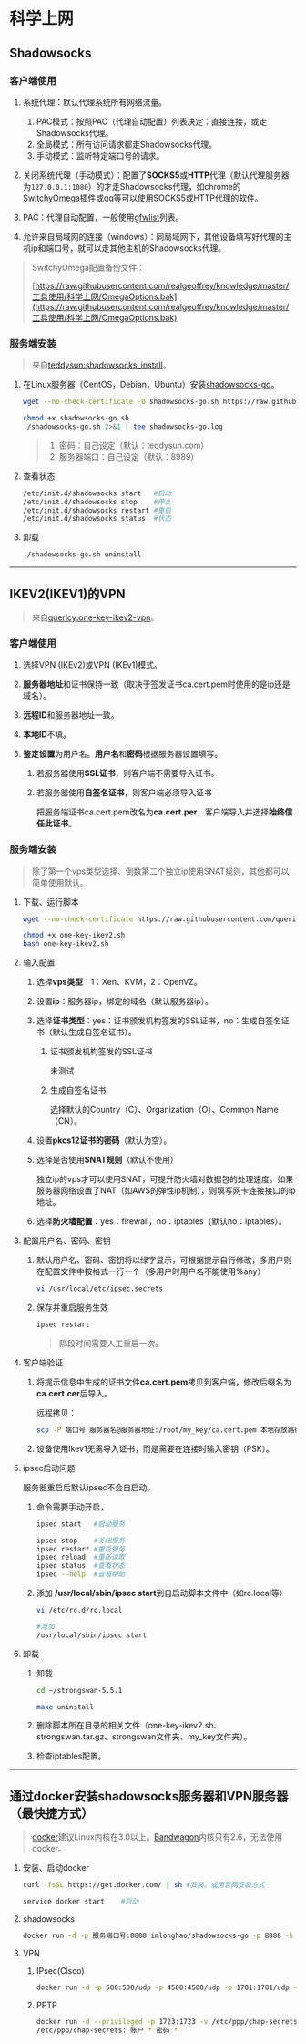 # 科学上网

## Shadowsocks

### 客户端使用
1. 系统代理：默认代理系统所有网络流量。

    1. PAC模式：按照PAC（代理自动配置）列表决定：直接连接，或走Shadowsocks代理。
    2. 全局模式：所有访问请求都走Shadowsocks代理。
    3. 手动模式：监听特定端口号的请求。
2. 关闭系统代理（手动模式）：配置了**SOCKS5**或**HTTP**代理（默认代理服务器为`127.0.0.1:1080`）的才走Shadowsocks代理，如chrome的[SwitchyOmega](https://github.com/FelisCatus/SwitchyOmega)插件或qq等可以使用SOCKS5或HTTP代理的软件。
3. PAC：代理自动配置，一般使用[gfwlist](https://github.com/gfwlist/gfwlist)列表。
4. 允许来自局域网的连接（windows）：同局域网下，其他设备填写好代理的主机ip和端口号，就可以走其他主机的Shadowsocks代理。

>SwitchyOmega配置备份文件：
>
>[https://raw.githubusercontent.com/realgeoffrey/knowledge/master/工具使用/科学上网/OmegaOptions.bak](https://raw.githubusercontent.com/realgeoffrey/knowledge/master/工具使用/科学上网/OmegaOptions.bak)

### 服务端安装
>来自[teddysun:shadowsocks_install](https://github.com/teddysun/shadowsocks_install#shadowsocks-gosh)。

1. 在Linux服务器（CentOS，Debian，Ubuntu）安装[shadowsocks-go](https://github.com/shadowsocks/shadowsocks-go)。

    ```bash
    wget --no-check-certificate -O shadowsocks-go.sh https://raw.githubusercontent.com/teddysun/shadowsocks_install/master/shadowsocks-go.sh

    chmod +x shadowsocks-go.sh
    ./shadowsocks-go.sh 2>&1 | tee shadowsocks-go.log
    ```

    >1. 密码：自己设定（默认：teddysun.com）
    >2. 服务器端口：自己设定（默认：8989）
2. 查看状态

    ```bash
    /etc/init.d/shadowsocks start   #启动
    /etc/init.d/shadowsocks stop    #停止
    /etc/init.d/shadowsocks restart #重启
    /etc/init.d/shadowsocks status  #状态
    ```
3. 卸载

    ```bash
    ./shadowsocks-go.sh uninstall
    ```

---
## IKEV2(IKEV1)的VPN
>来自[quericy:one-key-ikev2-vpn](https://github.com/quericy/one-key-ikev2-vpn)。

### 客户端使用
1. 选择VPN (IKEv2)或VPN (IKEv1)模式。
2. **服务器地址**和证书保持一致（取决于签发证书ca.cert.pem时使用的是ip还是域名）。
3. **远程ID**和服务器地址一致。
4. **本地ID**不填。
5. **鉴定设置**为用户名。**用户名**和**密码**根据服务器设置填写。

    1. 若服务器使用**SSL证书**，则客户端不需要导入证书。
    2. 若服务器使用**自签名证书**，则客户端必须导入证书

        把服务端证书ca.cert.pem改名为**ca.cert.per**，客户端导入并选择**始终信任此证书**。

### 服务端安装
>除了第一个vps类型选择、倒数第二个独立ip使用SNAT规则，其他都可以简单使用默认。

1. 下载、运行脚本

    ```bash
    wget --no-check-certificate https://raw.githubusercontent.com/quericy/one-key-ikev2-vpn/master/one-key-ikev2.sh

    chmod +x one-key-ikev2.sh
    bash one-key-ikev2.sh
    ```
2. 输入配置
    1. 选择**vps类型**：1：Xen、KVM，2：OpenVZ。
    2. 设置**ip**：服务器ip，绑定的域名（默认服务器ip）。
    3. 选择**证书类型**：yes：证书颁发机构签发的SSL证书，no：生成自签名证书（默认生成自签名证书）。

        1. 证书颁发机构签发的SSL证书

            未测试
        2. 生成自签名证书

            选择默认的Country（C）、Organization（O）、Common Name（CN）。
    4. 设置**pkcs12证书的密码**（默认为空）。
    5. 选择是否使用**SNAT规则**（默认不使用）

        独立ip的vps才可以使用SNAT，可提升防火墙对数据包的处理速度。如果服务器网络设置了NAT（如AWS的弹性ip机制），则填写网卡连接接口的ip地址。
    6. 选择**防火墙配置**：yes：firewall，no：iptables（默认no：iptables）。
3. 配置用户名、密码、密钥

    1. 默认用户名、密码、密钥将以绿字显示，可根据提示自行修改，多用户则在配置文件中按格式一行一个（多用户时用户名不能使用%any）

        ```bash
        vi /usr/local/etc/ipsec.secrets
        ```
    2. 保存并重启服务生效

        ```bash
        ipsec restart
        ```

        >隔段时间需要人工重启一次。
4. 客户端验证

    1. 将提示信息中生成的证书文件**ca.cert.pem**拷贝到客户端，修改后缀名为**ca.cert.cer**后导入。

        远程拷贝：
        ```bash
        scp -P 端口号 服务器名@服务器地址:/root/my_key/ca.cert.pem 本地存放路径
        ```
    2. 设备使用Ikev1无需导入证书，而是需要在连接时输入密钥（PSK）。
5. ipsec启动问题

    服务器重启后默认ipsec不会自启动。

    1. 命令需要手动开启，

        ```bash
        ipsec start   #启动服务

        ipsec stop    #关闭服务
        ipsec restart #重启服务
        ipsec reload  #重新读取
        ipsec status  #查看状态
        ipsec --help  #查看帮助
        ```
    2. 添加 **/usr/local/sbin/ipsec start**到自启动脚本文件中（如rc.local等）

        ```bash
        vi /etc/rc.d/rc.local

        #添加
        /usr/local/sbin/ipsec start
        ```
6. 卸载

    1. 卸载

        ```bash
        cd ~/strongswan-5.5.1

        make uninstall
        ```
    2. 删除脚本所在目录的相关文件（one-key-ikev2.sh、strongswan.tar.gz、strongswan文件夹、my_key文件夹）。
    3. 检查iptables配置。

---
## 通过docker安装shadowsocks服务器和VPN服务器（最快捷方式）
>[docker](https://www.docker.com/)建议Linux内核在3.0以上。[Bandwagon](https://bwh1.net/)内核只有2.6，无法使用docker。

1. 安装、启动docker

    ```bash
    curl -fsSL https://get.docker.com/ | sh #安装。或用官网安装方式

    service docker start    #启动
    ```
2. shadowsocks

    ```bash
    docker run -d -p 服务端口号:8888 imlonghao/shadowsocks-go -p 8888 -k 密码 -m aes-256-cfb -t 60
    ```

3. VPN

    1. IPsec(Cisco)

        ```bash
        docker run -d -p 500:500/udp -p 4500:4500/udp -p 1701:1701/udp -e VPN_USER=账户名称 -e VPN_PASSWORD=密码 -e VPN_PSK=密钥 --privileged philplckthun/strongswan
        ```
    2.  PPTP

        ```bash
        docker run -d --privileged -p 1723:1723 -v /etc/ppp/chap-secrets:/etc/ppp/chap-secrets mobtitude/vpn-pptp
        /etc/ppp/chap-secrets: 账户 * 密码 *
        ```